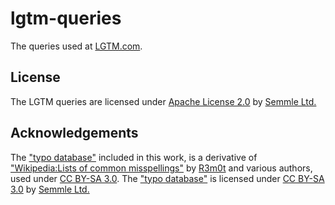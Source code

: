 # lgtm-queries

The queries used at [LGTM.com](https://lgtm.com).

## License

The LGTM queries are licensed under [Apache License 2.0](LICENSE) by [Semmle Ltd.](https://semmle.com)

## Acknowledgements

The ["typo database"](javascript/Expressions/TypoDatabase.qll) included in this work, is a derivative of
["Wikipedia:Lists of common misspellings"](https://en.wikipedia.org/wiki/Wikipedia:Lists_of_common_misspellings/For_machines)
by [R3m0t](https://en.wikipedia.org/wiki/User:R3m0t) and various authors, used under
[CC BY-SA 3.0](https://creativecommons.org/licenses/by-sa/3.0/).
The ["typo database"](javascript/Expressions/TypoDatabase.qll) is licensed under
[CC BY-SA 3.0](https://creativecommons.org/licenses/by-sa/3.0/)
by [Semmle Ltd.](https://semmle.com)
